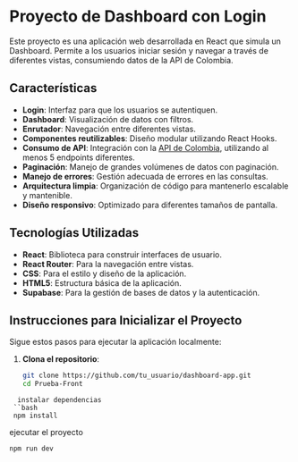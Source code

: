 # Proyecto de Dashboard con Login

Este proyecto es una aplicación web desarrollada en React que simula un Dashboard. Permite a los usuarios iniciar sesión y navegar a través de diferentes vistas, consumiendo datos de la API de Colombia. 

## Características

- **Login**: Interfaz para que los usuarios se autentiquen.
- **Dashboard**: Visualización de datos con filtros.
- **Enrutador**: Navegación entre diferentes vistas.
- **Componentes reutilizables**: Diseño modular utilizando React Hooks.
- **Consumo de API**: Integración con la [API de Colombia](https://api-colombia.com), utilizando al menos 5 endpoints diferentes.
- **Paginación**: Manejo de grandes volúmenes de datos con paginación.
- **Manejo de errores**: Gestión adecuada de errores en las consultas.
- **Arquitectura limpia**: Organización de código para mantenerlo escalable y mantenible.
- **Diseño responsivo**: Optimizado para diferentes tamaños de pantalla.

## Tecnologías Utilizadas

- **React**: Biblioteca para construir interfaces de usuario.
- **React Router**: Para la navegación entre vistas.
- **CSS**: Para el estilo y diseño de la aplicación.
- **HTML5**: Estructura básica de la aplicación.
- **Supabase**: Para la gestión de bases de datos y la autenticación.


## Instrucciones para Inicializar el Proyecto

Sigue estos pasos para ejecutar la aplicación localmente:

1. **Clona el repositorio**:
   ```bash
   git clone https://github.com/tu_usuario/dashboard-app.git
   cd Prueba-Front
  ```
    instalar dependencias
   ``bash
   npm install
   ```

   ejecutar el proyecto
   ```bash
   npm run dev
